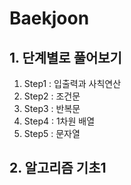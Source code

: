 # Baekjoon

## 1. 단계별로 풀어보기
1. Step1 : 입출력과 사칙연산
2. Step2 : 조건문
3. Step3 : 반복문
4. Step4 : 1차원 배열
5. Step5 : 문자열

## 2. 알고리즘 기초1